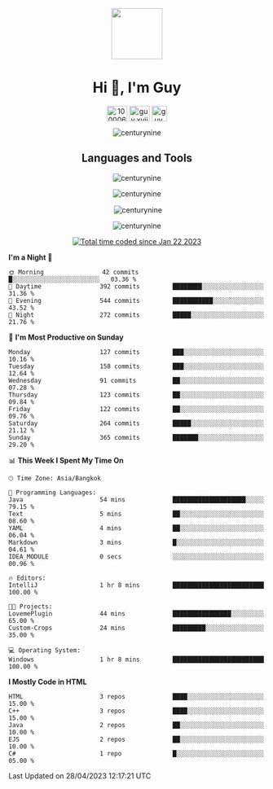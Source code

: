 
<p align="center"> <img src="https://user-images.githubusercontent.com/109062980/213915698-3e79c409-24f8-4471-a5f8-e7a842ad3a0a.gif" width="100" /> </p>
 
<h1 align="center">Hi 👋, I'm Guy</h1>
<p align="center">
<a href="https://fb.com/100006608053988" target="blank"><img align="center" src="https://raw.githubusercontent.com/rahuldkjain/github-profile-readme-generator/master/src/images/icons/Social/facebook.svg" alt="100006608053988" height="30" width="40" /></a>
<a href="https://instagram.com/guy.xvii" target="blank"><img align="center" src="https://raw.githubusercontent.com/rahuldkjain/github-profile-readme-generator/master/src/images/icons/Social/instagram.svg" alt="guy.xvii" height="30" width="40" /></a>
<a href="mailto:liwlifeix@gmail.com" target="blank"><img align="center" src="https://user-images.githubusercontent.com/109062980/226533395-e26b601f-4b8f-456f-affd-55dc944b4149.png" alt="guy.xvii" height="30" width="30" /></a>
</p>

<p align="center"> <img src="https://komarev.com/ghpvc/?username=centurynine&label=Profile%20views&color=0e75b6&style=for-the-badge" alt="centurynine" /> </p>

<h2 align="center">Languages and Tools</h3>

<!-- https://skillicons.dev/ -->
<p align="center">
<img src="https://skillicons.dev/icons?i=html,css,js,bootstrap,jquery,figma,cloudflare,nodejs,php,java,c,cs,cpp,py,dart,flutter,firebase,androidstudio,git,github,linux,docker,kubernetes,sqlite,mysql,mongodb,postman,nginx,express,arduino" alt="centurynine" /> 
</p>
 
<p align="center"><img align="center" src="https://github-readme-stats.vercel.app/api/top-langs?username=centurynine&show_icons=true&locale=en&layout=compact&theme=" alt="centurynine" /></p>

<p align="center">&nbsp;<img align="center" src="https://github-readme-stats.vercel.app/api?username=centurynine&show_icons=true&locale=en&theme=" alt="centurynine" /></p>

<p align="center"><img align="center" src="https://github-readme-streak-stats.herokuapp.com/?user=centurynine&theme=" alt="centurynine" /></p>
<p align="center">
<a href="https://wakatime.com/@9ded98d1-6308-4a11-a75a-63f31fdc4e7a"><img src="https://wakatime.com/badge/user/9ded98d1-6308-4a11-a75a-63f31fdc4e7a.svg" alt="Total time coded since Jan 22 2023" /></a>
  
<!--START_SECTION:waka-->
**I'm a Night 🦉** 

```text
🌞 Morning                42 commits          █░░░░░░░░░░░░░░░░░░░░░░░░   03.36 % 
🌆 Daytime                392 commits         ████████░░░░░░░░░░░░░░░░░   31.36 % 
🌃 Evening                544 commits         ███████████░░░░░░░░░░░░░░   43.52 % 
🌙 Night                  272 commits         █████░░░░░░░░░░░░░░░░░░░░   21.76 % 
```
📅 **I'm Most Productive on Sunday** 

```text
Monday                   127 commits         ███░░░░░░░░░░░░░░░░░░░░░░   10.16 % 
Tuesday                  158 commits         ███░░░░░░░░░░░░░░░░░░░░░░   12.64 % 
Wednesday                91 commits          ██░░░░░░░░░░░░░░░░░░░░░░░   07.28 % 
Thursday                 123 commits         ██░░░░░░░░░░░░░░░░░░░░░░░   09.84 % 
Friday                   122 commits         ██░░░░░░░░░░░░░░░░░░░░░░░   09.76 % 
Saturday                 264 commits         █████░░░░░░░░░░░░░░░░░░░░   21.12 % 
Sunday                   365 commits         ███████░░░░░░░░░░░░░░░░░░   29.20 % 
```


📊 **This Week I Spent My Time On** 

```text
🕑︎ Time Zone: Asia/Bangkok

💬 Programming Languages: 
Java                     54 mins             ████████████████████░░░░░   79.15 % 
Text                     5 mins              ██░░░░░░░░░░░░░░░░░░░░░░░   08.60 % 
YAML                     4 mins              ██░░░░░░░░░░░░░░░░░░░░░░░   06.04 % 
Markdown                 3 mins              █░░░░░░░░░░░░░░░░░░░░░░░░   04.61 % 
IDEA_MODULE              0 secs              ░░░░░░░░░░░░░░░░░░░░░░░░░   00.96 % 

🔥 Editors: 
IntelliJ                 1 hr 8 mins         █████████████████████████   100.00 % 

🐱‍💻 Projects: 
LovemePlugin             44 mins             ████████████████░░░░░░░░░   65.00 % 
Custom-Crops             24 mins             █████████░░░░░░░░░░░░░░░░   35.00 % 

💻 Operating System: 
Windows                  1 hr 8 mins         █████████████████████████   100.00 % 
```

**I Mostly Code in HTML** 

```text
HTML                     3 repos             ████░░░░░░░░░░░░░░░░░░░░░   15.00 % 
C++                      3 repos             ████░░░░░░░░░░░░░░░░░░░░░   15.00 % 
Java                     2 repos             ██░░░░░░░░░░░░░░░░░░░░░░░   10.00 % 
EJS                      2 repos             ██░░░░░░░░░░░░░░░░░░░░░░░   10.00 % 
C#                       1 repo              █░░░░░░░░░░░░░░░░░░░░░░░░   05.00 % 
```




 Last Updated on 28/04/2023 12:17:21 UTC
<!--END_SECTION:waka-->
  
</p>

